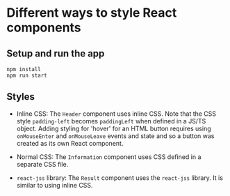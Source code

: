 # Different ways to style React components

## Setup and run the app

```
npm install
npm run start
```

## Styles

* Inline CSS: The `Header` component uses inline CSS. Note that the CSS style `padding-left` becomes `paddingLeft` when defined in a JS/TS object. Adding styling for 'hover' for an HTML button requires using `onMouseEnter` and `onMouseLeave` events and state and so a button was created as its own React component.

* Normal CSS: The `Information` component uses CSS defined in a separate CSS file.

* `react-jss` library: The `Result` component uses the `react-jss` library. It is similar to using inline CSS.